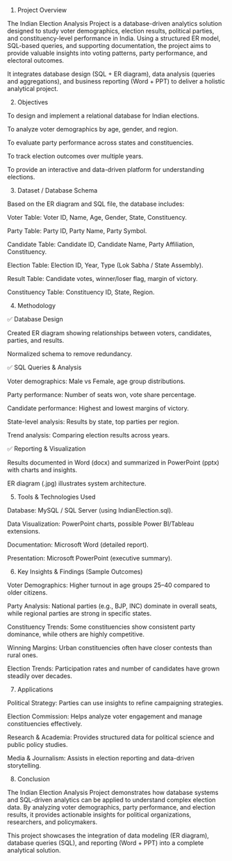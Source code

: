 1. Project Overview

The Indian Election Analysis Project is a database-driven analytics solution designed to study voter demographics, election results, political parties, and constituency-level performance in India. Using a structured ER model, SQL-based queries, and supporting documentation, the project aims to provide valuable insights into voting patterns, party performance, and electoral outcomes.

It integrates database design (SQL + ER diagram), data analysis (queries and aggregations), and business reporting (Word + PPT) to deliver a holistic analytical project.

2. Objectives

To design and implement a relational database for Indian elections.

To analyze voter demographics by age, gender, and region.

To evaluate party performance across states and constituencies.

To track election outcomes over multiple years.

To provide an interactive and data-driven platform for understanding elections.

3. Dataset / Database Schema

Based on the ER diagram and SQL file, the database includes:

Voter Table: Voter ID, Name, Age, Gender, State, Constituency.

Party Table: Party ID, Party Name, Party Symbol.

Candidate Table: Candidate ID, Candidate Name, Party Affiliation, Constituency.

Election Table: Election ID, Year, Type (Lok Sabha / State Assembly).

Result Table: Candidate votes, winner/loser flag, margin of victory.

Constituency Table: Constituency ID, State, Region.

4. Methodology
   
✅ Database Design

Created ER diagram showing relationships between voters, candidates, parties, and results.

Normalized schema to remove redundancy.

✅ SQL Queries & Analysis

Voter demographics: Male vs Female, age group distributions.

Party performance: Number of seats won, vote share percentage.

Candidate performance: Highest and lowest margins of victory.

State-level analysis: Results by state, top parties per region.

Trend analysis: Comparing election results across years.

✅ Reporting & Visualization

Results documented in Word (docx) and summarized in PowerPoint (pptx) with charts and insights.

ER diagram (.jpg) illustrates system architecture.

5. Tools & Technologies Used

Database: MySQL / SQL Server (using IndianElection.sql).

Data Visualization: PowerPoint charts, possible Power BI/Tableau extensions.

Documentation: Microsoft Word (detailed report).

Presentation: Microsoft PowerPoint (executive summary).

6. Key Insights & Findings (Sample Outcomes)

Voter Demographics: Higher turnout in age groups 25–40 compared to older citizens.

Party Analysis: National parties (e.g., BJP, INC) dominate in overall seats, while regional parties are strong in specific states.

Constituency Trends: Some constituencies show consistent party dominance, while others are highly competitive.

Winning Margins: Urban constituencies often have closer contests than rural ones.

Election Trends: Participation rates and number of candidates have grown steadily over decades.

7. Applications

Political Strategy: Parties can use insights to refine campaigning strategies.

Election Commission: Helps analyze voter engagement and manage constituencies effectively.

Research & Academia: Provides structured data for political science and public policy studies.

Media & Journalism: Assists in election reporting and data-driven storytelling.

8. Conclusion

The Indian Election Analysis Project demonstrates how database systems and SQL-driven analytics can be applied to understand complex election data. By analyzing voter demographics, party performance, and election results, it provides actionable insights for political organizations, researchers, and policymakers.

This project showcases the integration of data modeling (ER diagram), database queries (SQL), and reporting (Word + PPT) into a complete analytical solution.
